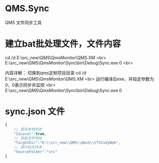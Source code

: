 # QMS.Sync
QMS 文件同步工具

# 建立bat批处理文件，文件内容
cd /d E:\src_new\QMS\QmsMonitor\QMS.XM \<br> 
E:\src_new\QMS\QmsMonitor\Sync\bin\Debug\Sync.exe 0 \<br> 

内容详解： 
切换到qms定制项目目录
cd /d E:\src_new\QMS\QmsMonitor\QMS.XM \<br> 
运行编译后exe，并指定参数为0，0表示同步并监控 \<br> 
E:\src_new\QMS\QmsMonitor\Sync\bin\Debug\Sync.exe 0

# sync.json 文件
```javascript
{
	// 是否本地同步
    "IsLocal":true,
	// 目标文件地址
    "TargetDir":"E:\\src_new\\QMS\\Qms5\\CTStudyWeb",
	// 源代码文件夹
    "SourceFolder":"src"
}
```

